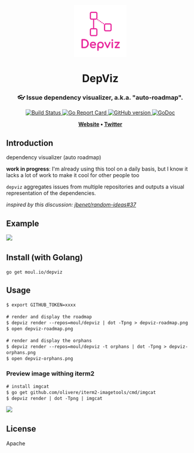 <h1 align="center">
  <br>
  <img src="https://raw.githubusercontent.com/moul/depviz/master/assets/depviz.svg?sanitize=true" alt="depviz" height="140px">
  <br>
  <br>
  DepViz
  <br>
</h1>

<h3 align="center">👓 Issue dependency visualizer, a.k.a. "auto-roadmap".</h3>

<p align="center">
  <a href="https://circleci.com/gh/moul/depviz">
    <img src="https://circleci.com/gh/moul/depviz.svg?style=shield"
         alt="Build Status">
  </a>
  <a href="https://goreportcard.com/report/moul.io/depviz">
    <img src="https://goreportcard.com/badge/moul.io/depviz"
         alt="Go Report Card">
  </a>
  <a href="https://github.com/moul/depviz/releases">
    <img src="https://badge.fury.io/gh/moul%2Fdepviz.svg"
         alt="GitHub version">
  </a>
  <a href="https://godoc.org/moul.io/depviz">
    <img src="https://godoc.org/moul.io/depviz?status.svg"
         alt="GoDoc">
  </a>
</p>

<p align="center"><b>
    <a href="https://moul.io/depviz">Website</a> •
    <a href="https://twitter.com/moul">Twitter</a>
</b></p>

## Introduction
dependency visualizer (auto roadmap)

**work in progress**: I'm already using this tool on a daily basis, but I know it lacks a lot of work to make it cool for other people too

`depviz` aggregates issues from multiple repositories and outputs a visual representation of the dependencies.

_inspired by this discussion: [jbenet/random-ideas#37](https://github.com/jbenet/random-ideas/issues/37)_

## Example

![](https://raw.githubusercontent.com/moul/depviz/master/examples/depviz/depviz.svg?sanitize=true)

## Install (with Golang)

`go get moul.io/depviz`

## Usage

```console
$ export GITHUB_TOKEN=xxxx

# render and display the roadmap
$ depviz render --repos=moul/depviz | dot -Tpng > depviz-roadmap.png
$ open depviz-roadmap.png

# render and display the orphans
$ depviz render --repos=moul/depviz -t orphans | dot -Tpng > depviz-orphans.png
$ open depviz-orphans.png
```

### Preview image withing iterm2

```console
# install imgcat
$ go get github.com/olivere/iterm2-imagetools/cmd/imgcat
$ depviz render | dot -Tpng | imgcat
```

![](https://raw.githubusercontent.com/moul/depviz/master/examples/imgcat.png)

## License

Apache
